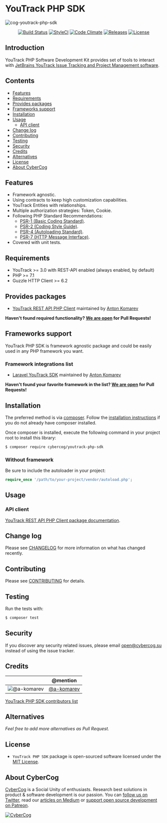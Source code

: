 # YouTrack PHP SDK

![cog-youtrack-php-sdk](https://cloud.githubusercontent.com/assets/1849174/26231643/46fa08ba-3c59-11e7-81d6-8962c1fe90a5.png)

<p align="center">
<a href="https://travis-ci.org/cybercog/youtrack-php-sdk"><img src="https://img.shields.io/travis/cybercog/youtrack-php-sdk/master.svg?style=flat-square" alt="Build Status"></a>
<a href="https://styleci.io/repos/91754157"><img src="https://styleci.io/repos/91754157/shield" alt="StyleCI"></a>
<a href="https://codeclimate.com/github/cybercog/youtrack-php-sdk"><img src="https://img.shields.io/codeclimate/github/cybercog/youtrack-php-sdk.svg?style=flat-square" alt="Code Climate"></a>
<a href="https://github.com/cybercog/youtrack-php-sdk/releases"><img src="https://img.shields.io/github/release/cybercog/youtrack-php-sdk.svg?style=flat-square" alt="Releases"></a>
<a href="https://github.com/cybercog/youtrack-php-sdk/blob/master/LICENSE"><img src="https://img.shields.io/github/license/cybercog/youtrack-php-sdk.svg?style=flat-square" alt="License"></a>
</p>

## Introduction

YouTrack PHP Software Development Kit provides set of tools to interact with [JetBrains YouTrack Issue Tracking and Project Management software](https://www.jetbrains.com/youtrack/).

## Contents

- [Features](#features)
- [Requirements](#requirements)
- [Provides packages](#provides-packages)
- [Frameworks support](#frameworks-support)
- [Installation](#installation)
- [Usage](#usage)
    - [API client](#api-client)
- [Change log](#change-log)
- [Contributing](#contributing)
- [Testing](#testing)
- [Security](#security)
- [Credits](#credits)
- [Alternatives](#alternatives)
- [License](#license)
- [About CyberCog](#about-cybercog)

## Features

- Framework agnostic.
- Using contracts to keep high customization capabilities.
- YouTrack Entities with relationships.
- Multiple authorization strategies: Token, Cookie.
- Following PHP Standard Recommendations:
  - [PSR-1 (Basic Coding Standard)](http://www.php-fig.org/psr/psr-1/).
  - [PSR-2 (Coding Style Guide)](http://www.php-fig.org/psr/psr-2/).
  - [PSR-4 (Autoloading Standard)](http://www.php-fig.org/psr/psr-4/).
  - [PSR-7 (HTTP Message Interface)](http://www.php-fig.org/psr/psr-7/).
- Covered with unit tests.

## Requirements

- YouTrack >= 3.0 with REST-API enabled (always enabled, by default)
- PHP >= 7.1
- Guzzle HTTP Client >= 6.2

## Provides packages

- [YouTrack REST API PHP Client](https://github.com/cybercog/youtrack-rest-php#readme) maintained by [Anton Komarev](https://github.com/a-komarev)

**Haven't found required functionality? [We are open](CONTRIBUTING.md) for Pull Requests!**

## Frameworks support

YouTrack PHP SDK is framework agnostic package and could be easily used in any PHP framework you want.

### Framework integrations list

- [Laravel YouTrack SDK](https://github.com/cybercog/laravel-youtrack-sdk#readme) maintained by [Anton Komarev](https://github.com/a-komarev)

**Haven't found your favorite framework in the list? [We are open](CONTRIBUTING.md) for Pull Requests!**

## Installation

The preferred method is via [composer](https://getcomposer.org). Follow the
[installation instructions](https://getcomposer.org/doc/00-intro.md) if you do not already have
composer installed.

Once composer is installed, execute the following command in your project root to install this library:

```sh
$ composer require cybercog/youtrack-php-sdk
```

### Without framework

Be sure to include the autoloader in your project:

```php
require_once '/path/to/your-project/vendor/autoload.php';
```

## Usage

### API client

[YouTrack REST API PHP Client package documentation](https://github.com/cybercog/youtrack-php-sdk/wiki/YouTrack-REST-PHP).

## Change log

Please see [CHANGELOG](CHANGELOG.md) for more information on what has changed recently.

## Contributing

Please see [CONTRIBUTING](CONTRIBUTING.md) for details.

## Testing

Run the tests with:

```sh
$ composer test
```

## Security

If you discover any security related issues, please email open@cybercog.su instead of using the issue tracker.

## Credits

|  | @mention |
|---|---|
| ![@a-komarev](https://avatars2.githubusercontent.com/u/1849174?s=64) | [@a-komarev](https://github.com/a-komarev) |

[YouTrack PHP SDK contributors list](../../contributors)

## Alternatives

*Feel free to add more alternatives as Pull Request.*

## License

- `YouTrack PHP SDK` package is open-sourced software licensed under the [MIT License](LICENSE).

## About CyberCog

[CyberCog](http://www.cybercog.ru) is a Social Unity of enthusiasts. Research best solutions in product & software development is our passion. You can [follow us on Twitter](https://twitter.com/cybercog), read our [articles on Medium](https://medium.com/cybercog) or [support open source development on Patreon](https://www.patreon.com/cybercog).

<a href="http://cybercog.ru"><img src="https://cloud.githubusercontent.com/assets/1849174/18418932/e9edb390-7860-11e6-8a43-aa3fad524664.png" alt="CyberCog"></a>
